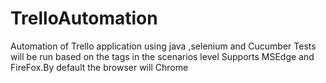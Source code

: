# TrelloAutomation
Automation of Trello application using java ,selenium and Cucumber
Tests  will be run based on the tags in the scenarios level
Supports MSEdge and FireFox.By default the browser will Chrome
